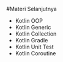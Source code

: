 #Materi Selanjutnya

- Kotlin OOP
- Kotlin Generic
- Kotlin Collection
- Kotlin Gradle
- Kotlin Unit Test
- Kotlin Coroutine